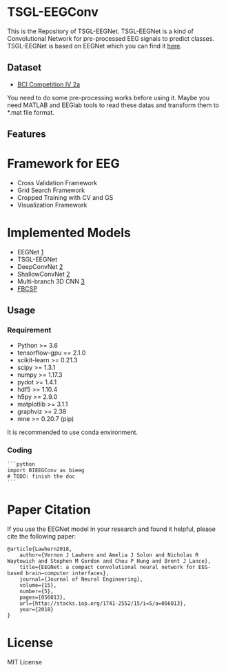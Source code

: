 # TSGL-EEGConv

This is the Repository of TSGL-EEGNet. TSGL-EEGNet is a kind of Convolutional Network for pre-processed EEG signals to predict classes. TSGL-EEGNet is based on EEGNet which you can find it [here](https://github.com/vlawhern/arl-eegmodels). 

## Dataset

- [BCI Competition IV 2a](http://www.bbci.de/competition/iv/#dataset2a)

You need to do some pre-processing works before using it. Maybe you need MATLAB and EEGlab tools to read these datas and transform them to *.mat file format.

## Features

# Framework for EEG

- Cross Validation Framework
- Grid Search Framework
- Cropped Training with CV and GS
- Visualization Framework

# Implemented Models

- EEGNet [1](http://stacks.iop.org/1741-2552/15/i=5/a=056013)
- TSGL-EEGNet
- DeepConvNet [2](https://onlinelibrary.wiley.com/doi/full/10.1002/hbm.23730)
- ShallowConvNet [2](https://onlinelibrary.wiley.com/doi/full/10.1002/hbm.23730)
- Multi-branch 3D CNN [3](https://ieeexplore.ieee.org/document/8820089)
- [FBCSP](https://github.com/TNTLFreiburg/fbcsp)

## Usage

### Requirement

- Python >= 3.6
- tensorflow-gpu == 2.1.0
- scikit-learn >= 0.21.3
- scipy >= 1.3.1
- numpy >= 1.17.3
- pydot >= 1.4.1
- hdf5 >= 1.10.4
- h5py >= 2.9.0
- matplotlib >= 3.1.1
- graphviz >= 2.38
- mne >= 0.20.7 (pip)

It is recommended to use conda environment.

### Coding

    ```python
    import BIEEGConv as bieeg
    # TODO: finish the doc
    ```

# Paper Citation

If you use the EEGNet model in your research and found it helpful, please cite the following paper:

    @article{Lawhern2018,
        author={Vernon J Lawhern and Amelia J Solon and Nicholas R Waytowich and Stephen M Gordon and Chou P Hung and Brent J Lance},
        title={EEGNet: a compact convolutional neural network for EEG-based brain–computer interfaces},
        journal={Journal of Neural Engineering},
        volume={15},
        number={5},
        pages={056013},
        url={http://stacks.iop.org/1741-2552/15/i=5/a=056013},
        year={2018}
    }

# License

MIT License